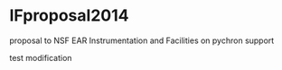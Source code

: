 IFproposal2014
==============

proposal to NSF EAR Instrumentation and Facilities on pychron support


test modification